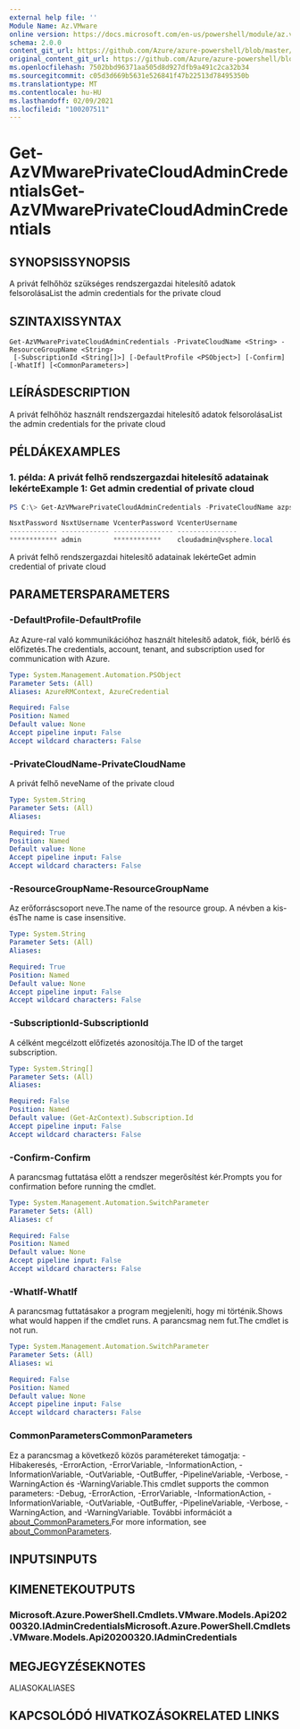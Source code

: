 ```yaml
---
external help file: ''
Module Name: Az.VMware
online version: https://docs.microsoft.com/en-us/powershell/module/az.vmware/get-azvmwareprivatecloudadmincredentials
schema: 2.0.0
content_git_url: https://github.com/Azure/azure-powershell/blob/master/src/VMware/help/Get-AzVMwarePrivateCloudAdminCredentials.md
original_content_git_url: https://github.com/Azure/azure-powershell/blob/master/src/VMware/help/Get-AzVMwarePrivateCloudAdminCredentials.md
ms.openlocfilehash: 7502bbd96371aa505d8d927dfb9a491c2ca32b34
ms.sourcegitcommit: c05d3d669b5631e526841f47b22513d78495350b
ms.translationtype: MT
ms.contentlocale: hu-HU
ms.lasthandoff: 02/09/2021
ms.locfileid: "100207511"
---
```

# <span data-ttu-id="9a665-101">Get-AzVMwarePrivateCloudAdminCredentials</span><span class="sxs-lookup"><span data-stu-id="9a665-101">Get-AzVMwarePrivateCloudAdminCredentials</span></span>

## <span data-ttu-id="9a665-102">SYNOPSIS</span><span class="sxs-lookup"><span data-stu-id="9a665-102">SYNOPSIS</span></span>
<span data-ttu-id="9a665-103">A privát felhőhöz szükséges rendszergazdai hitelesítő adatok felsorolása</span><span class="sxs-lookup"><span data-stu-id="9a665-103">List the admin credentials for the private cloud</span></span>

## <span data-ttu-id="9a665-104">SZINTAXIS</span><span class="sxs-lookup"><span data-stu-id="9a665-104">SYNTAX</span></span>

```
Get-AzVMwarePrivateCloudAdminCredentials -PrivateCloudName <String> -ResourceGroupName <String>
 [-SubscriptionId <String[]>] [-DefaultProfile <PSObject>] [-Confirm] [-WhatIf] [<CommonParameters>]
```

## <span data-ttu-id="9a665-105">LEÍRÁS</span><span class="sxs-lookup"><span data-stu-id="9a665-105">DESCRIPTION</span></span>
<span data-ttu-id="9a665-106">A privát felhőhöz használt rendszergazdai hitelesítő adatok felsorolása</span><span class="sxs-lookup"><span data-stu-id="9a665-106">List the admin credentials for the private cloud</span></span>

## <span data-ttu-id="9a665-107">PÉLDÁK</span><span class="sxs-lookup"><span data-stu-id="9a665-107">EXAMPLES</span></span>

### <span data-ttu-id="9a665-108">1. példa: A privát felhő rendszergazdai hitelesítő adatainak lekérte</span><span class="sxs-lookup"><span data-stu-id="9a665-108">Example 1: Get admin credential of private cloud</span></span>
```powershell
PS C:\> Get-AzVMwarePrivateCloudAdminCredentials -PrivateCloudName azps-test-cloud -ResourceGroupName azps-test-group

NsxtPassword NsxtUsername VcenterPassword VcenterUsername
------------ ------------ --------------- ---------------
************ admin        ************    cloudadmin@vsphere.local
```

<span data-ttu-id="9a665-109">A privát felhő rendszergazdai hitelesítő adatainak lekérte</span><span class="sxs-lookup"><span data-stu-id="9a665-109">Get admin credential of private cloud</span></span>

## <span data-ttu-id="9a665-110">PARAMETERS</span><span class="sxs-lookup"><span data-stu-id="9a665-110">PARAMETERS</span></span>

### <span data-ttu-id="9a665-111">-DefaultProfile</span><span class="sxs-lookup"><span data-stu-id="9a665-111">-DefaultProfile</span></span>
<span data-ttu-id="9a665-112">Az Azure-ral való kommunikációhoz használt hitelesítő adatok, fiók, bérlő és előfizetés.</span><span class="sxs-lookup"><span data-stu-id="9a665-112">The credentials, account, tenant, and subscription used for communication with Azure.</span></span>

```yaml
Type: System.Management.Automation.PSObject
Parameter Sets: (All)
Aliases: AzureRMContext, AzureCredential

Required: False
Position: Named
Default value: None
Accept pipeline input: False
Accept wildcard characters: False
```

### <span data-ttu-id="9a665-113">-PrivateCloudName</span><span class="sxs-lookup"><span data-stu-id="9a665-113">-PrivateCloudName</span></span>
<span data-ttu-id="9a665-114">A privát felhő neve</span><span class="sxs-lookup"><span data-stu-id="9a665-114">Name of the private cloud</span></span>

```yaml
Type: System.String
Parameter Sets: (All)
Aliases:

Required: True
Position: Named
Default value: None
Accept pipeline input: False
Accept wildcard characters: False
```

### <span data-ttu-id="9a665-115">-ResourceGroupName</span><span class="sxs-lookup"><span data-stu-id="9a665-115">-ResourceGroupName</span></span>
<span data-ttu-id="9a665-116">Az erőforráscsoport neve.</span><span class="sxs-lookup"><span data-stu-id="9a665-116">The name of the resource group.</span></span>
<span data-ttu-id="9a665-117">A névben a kis- és</span><span class="sxs-lookup"><span data-stu-id="9a665-117">The name is case insensitive.</span></span>

```yaml
Type: System.String
Parameter Sets: (All)
Aliases:

Required: True
Position: Named
Default value: None
Accept pipeline input: False
Accept wildcard characters: False
```

### <span data-ttu-id="9a665-118">-SubscriptionId</span><span class="sxs-lookup"><span data-stu-id="9a665-118">-SubscriptionId</span></span>
<span data-ttu-id="9a665-119">A célként megcélzott előfizetés azonosítója.</span><span class="sxs-lookup"><span data-stu-id="9a665-119">The ID of the target subscription.</span></span>

```yaml
Type: System.String[]
Parameter Sets: (All)
Aliases:

Required: False
Position: Named
Default value: (Get-AzContext).Subscription.Id
Accept pipeline input: False
Accept wildcard characters: False
```

### <span data-ttu-id="9a665-120">-Confirm</span><span class="sxs-lookup"><span data-stu-id="9a665-120">-Confirm</span></span>
<span data-ttu-id="9a665-121">A parancsmag futtatása előtt a rendszer megerősítést kér.</span><span class="sxs-lookup"><span data-stu-id="9a665-121">Prompts you for confirmation before running the cmdlet.</span></span>

```yaml
Type: System.Management.Automation.SwitchParameter
Parameter Sets: (All)
Aliases: cf

Required: False
Position: Named
Default value: None
Accept pipeline input: False
Accept wildcard characters: False
```

### <span data-ttu-id="9a665-122">-WhatIf</span><span class="sxs-lookup"><span data-stu-id="9a665-122">-WhatIf</span></span>
<span data-ttu-id="9a665-123">A parancsmag futtatásakor a program megjeleníti, hogy mi történik.</span><span class="sxs-lookup"><span data-stu-id="9a665-123">Shows what would happen if the cmdlet runs.</span></span>
<span data-ttu-id="9a665-124">A parancsmag nem fut.</span><span class="sxs-lookup"><span data-stu-id="9a665-124">The cmdlet is not run.</span></span>

```yaml
Type: System.Management.Automation.SwitchParameter
Parameter Sets: (All)
Aliases: wi

Required: False
Position: Named
Default value: None
Accept pipeline input: False
Accept wildcard characters: False
```

### <span data-ttu-id="9a665-125">CommonParameters</span><span class="sxs-lookup"><span data-stu-id="9a665-125">CommonParameters</span></span>
<span data-ttu-id="9a665-126">Ez a parancsmag a következő közös paramétereket támogatja: -Hibakeresés, -ErrorAction, -ErrorVariable, -InformationAction, -InformationVariable, -OutVariable, -OutBuffer, -PipelineVariable, -Verbose, -WarningAction és -WarningVariable.</span><span class="sxs-lookup"><span data-stu-id="9a665-126">This cmdlet supports the common parameters: -Debug, -ErrorAction, -ErrorVariable, -InformationAction, -InformationVariable, -OutVariable, -OutBuffer, -PipelineVariable, -Verbose, -WarningAction, and -WarningVariable.</span></span> <span data-ttu-id="9a665-127">További információt a [about_CommonParameters.](http://go.microsoft.com/fwlink/?LinkID=113216)</span><span class="sxs-lookup"><span data-stu-id="9a665-127">For more information, see [about_CommonParameters](http://go.microsoft.com/fwlink/?LinkID=113216).</span></span>

## <span data-ttu-id="9a665-128">INPUTS</span><span class="sxs-lookup"><span data-stu-id="9a665-128">INPUTS</span></span>

## <span data-ttu-id="9a665-129">KIMENETEK</span><span class="sxs-lookup"><span data-stu-id="9a665-129">OUTPUTS</span></span>

### <span data-ttu-id="9a665-130">Microsoft.Azure.PowerShell.Cmdlets.VMware.Models.Api20200320.IAdminCredentials</span><span class="sxs-lookup"><span data-stu-id="9a665-130">Microsoft.Azure.PowerShell.Cmdlets.VMware.Models.Api20200320.IAdminCredentials</span></span>

## <span data-ttu-id="9a665-131">MEGJEGYZÉSEK</span><span class="sxs-lookup"><span data-stu-id="9a665-131">NOTES</span></span>

<span data-ttu-id="9a665-132">ALIASOK</span><span class="sxs-lookup"><span data-stu-id="9a665-132">ALIASES</span></span>

## <span data-ttu-id="9a665-133">KAPCSOLÓDÓ HIVATKOZÁSOK</span><span class="sxs-lookup"><span data-stu-id="9a665-133">RELATED LINKS</span></span>


